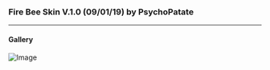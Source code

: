 ### Fire Bee Skin V.1.0 (09/01/19) by PsychoPatate
---

#### Gallery
![Image](https://i.imgur.com/TgkCtte.jpg)